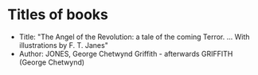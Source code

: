 # Titles of books

- Title: "The Angel of the Revolution: a tale of the coming Terror. ... With illustrations by F. T. Janes"
- Author: JONES, George Chetwynd Griffith - afterwards GRIFFITH (George Chetwynd)
